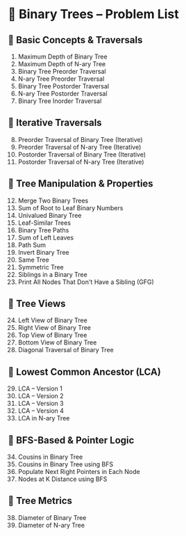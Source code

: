 # 🌳 Binary Trees – Problem List

## 📘 Basic Concepts & Traversals
1. Maximum Depth of Binary Tree  
2. Maximum Depth of N-ary Tree  
3. Binary Tree Preorder Traversal  
4. N-ary Tree Preorder Traversal  
5. Binary Tree Postorder Traversal  
6. N-ary Tree Postorder Traversal  
7. Binary Tree Inorder Traversal  

## 🔁 Iterative Traversals
8. Preorder Traversal of Binary Tree (Iterative)  
9. Preorder Traversal of N-ary Tree (Iterative)  
10. Postorder Traversal of Binary Tree (Iterative)  
11. Postorder Traversal of N-ary Tree (Iterative)  

## 🧠 Tree Manipulation & Properties
12. Merge Two Binary Trees  
13. Sum of Root to Leaf Binary Numbers  
14. Univalued Binary Tree  
15. Leaf-Similar Trees  
16. Binary Tree Paths  
17. Sum of Left Leaves  
18. Path Sum  
19. Invert Binary Tree  
20. Same Tree  
21. Symmetric Tree  
22. Siblings in a Binary Tree  
23. Print All Nodes That Don't Have a Sibling (GFG)  

## 👀 Tree Views
24. Left View of Binary Tree  
25. Right View of Binary Tree  
26. Top View of Binary Tree  
27. Bottom View of Binary Tree  
28. Diagonal Traversal of Binary Tree  

## 🧮 Lowest Common Ancestor (LCA)
29. LCA – Version 1  
30. LCA – Version 2  
31. LCA – Version 3  
32. LCA – Version 4  
33. LCA in N-ary Tree  

## 🔄 BFS-Based & Pointer Logic
34. Cousins in Binary Tree  
35. Cousins in Binary Tree using BFS  
36. Populate Next Right Pointers in Each Node  
37. Nodes at K Distance using BFS  

## 📏 Tree Metrics
38. Diameter of Binary Tree  
39. Diameter of N-ary Tree  
